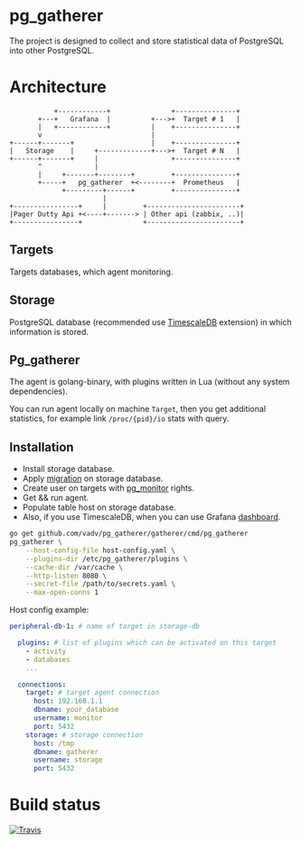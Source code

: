 # pg_gatherer

The project is designed to collect and store statistical data of PostgreSQL into other PostgreSQL.

# Architecture

```
           +------------+               +---------------+
       +---+   Grafana  |          +--->+  Target # 1   |
       |   +------------+          |    +---------------+
       v                           |
+------+-------+                   |    +---------------+
|   Storage    |     +-------------+--->+  Target # N   |
+------+-------+     |                  +---------------+
       ^             |
       |     +-------+--------+         +---------------+
       +-----+   pg_gatherer  +<--------+  Prometheus   |
             +---------+------+         +---------------+
                       |
+----------------+     |         +-----------------------+
|Pager Dutty Api +<----+-------> | Other api (zabbix, ..)|
+----------------+               +-----------------------+
```

## Targets

Targets databases, which agent monitoring.

## Storage

PostgreSQL database (recommended use [TimescaleDB](https://docs.timescale.com/latest/introduction) extension) in which information is stored.

## Pg\_gatherer

The agent is golang-binary, with plugins written in Lua (without any system dependencies).

You can run agent locally on machine `Target`,
then you get additional statistics, for example link `/proc/{pid}/io` stats with query.

## Installation

* Install storage database.
* Apply [migration](/schema/schema.sql) on storage database.
* Create user on targets with [pg_monitor](https://www.postgresql.org/docs/10/default-roles.html) rights.
* Get && run agent.
* Populate table host on storage database.
* Also, if you use TimescaleDB, when you can use Grafana [dashboard](/grafana).

```bash
go get github.com/vadv/pg_gatherer/gatherer/cmd/pg_gatherer
pg_gatherer \
    --host-config-file host-config.yaml \
    --plugins-dir /etc/pg_gatherer/plugins \
    --cache-dir /var/cache \
    --http-listen 8080 \
    --secret-file /path/to/secrets.yaml \
    --max-open-conns 1
```

Host config example:

```yaml
peripheral-db-1: # name of target in storage-db

  plugins: # list of plugins which can be activated on this target
    - activity
    - databases
    ...

  connections:
    target: # target agent connection
      host: 192.168.1.1
      dbname: your_database
      username: monitor
      port: 5432
    storage: # storage connection
      host: /tmp
      dbname: gatherer
      username: storage
      port: 5432
```

# Build status

[![Travis](https://travis-ci.org/vadv/pg_gatherer.svg)](https://travis-ci.org/vadv/pg_gatherer)
